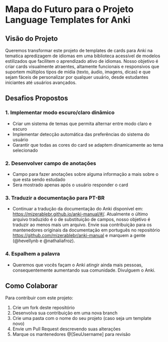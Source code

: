 # Mapa do Futuro para o Projeto Language Templates for Anki
## Visão do Projeto
Queremos transformar este projeto de templates de cards para Anki na tematica apredizagem de idiomas em uma biblioteca acessível de modelos estilizados que facilitem o aprendizado ativo de idiomas. Nosso objetivo é criar cards visualmente atraentes, altamente funcionais e responsivos que suportem múltiplos tipos de mídia (texto, áudio, imagens, dicas) e que sejam fáceis de personalizar por qualquer usuário, desde estudantes iniciantes até usuários avançados.

## Desafios Propostos

### 1. Implementar modo escuro/claro dinâmico 
- Criar um sistema de temas que permita alternar entre modo claro e escuro
- Implementar detecção automática das preferências do sistema do usuário
- Garantir que todas as cores do card se adaptem dinamicamente ao tema selecionado

### 2. Desenvolver campo de anotações
- Campo para fazer anotações sobre alguma informação a mais sobre o que esta sendo estudado
- Sera mostrado apenas após o usuário responder o card

### 3. Traduzir a documentação para PT-BR
- Continuar a tradução da documentação do Anki disponível em: <https://mizerablebr.github.io/anki-manual/#/>. Atualmente o último arquivo traduzido é o de substituição de campos, nosso objetivo é traduzir ao menos mais um arquivo. Envie sua contribuição para os mantenedores originais da documentação em português no repositório <https://github.com/mizerablebr/anki-manual> e marquem a gente (@hevellynb e @nathaliafroz).

### 4. Espalhem a palavra
- Queremos que vocês façam o Anki atingir ainda mais pessoas, consequentemente aumentando sua comunidade. Divulguem o Anki.



## Como Colaborar
Para contribuir com este projeto:
1. Crie um fork deste repositório
2. Desenvolva sua contribuição em uma nova branch
3. Crie uma pasta com o nome do seu projeto (caso seja um template novo)
4. Envie um Pull Request descrevendo suas alterações
5. Marque os mantenedores @[SeuUsername] para revisão

